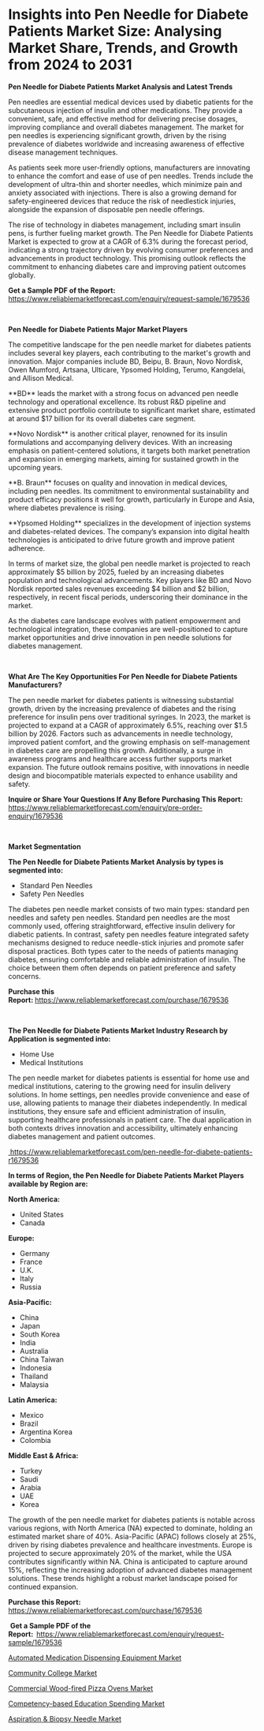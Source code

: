 <p><h1>Insights into Pen Needle for Diabete Patients Market Size: Analysing Market Share, Trends, and Growth from 2024 to 2031</h1></p><p><strong>Pen Needle for Diabete Patients Market Analysis and Latest Trends</strong></p>
<p><p>Pen needles are essential medical devices used by diabetic patients for the subcutaneous injection of insulin and other medications. They provide a convenient, safe, and effective method for delivering precise dosages, improving compliance and overall diabetes management. The market for pen needles is experiencing significant growth, driven by the rising prevalence of diabetes worldwide and increasing awareness of effective disease management techniques.</p><p>As patients seek more user-friendly options, manufacturers are innovating to enhance the comfort and ease of use of pen needles. Trends include the development of ultra-thin and shorter needles, which minimize pain and anxiety associated with injections. There is also a growing demand for safety-engineered devices that reduce the risk of needlestick injuries, alongside the expansion of disposable pen needle offerings.</p><p>The rise of technology in diabetes management, including smart insulin pens, is further fueling market growth. The Pen Needle for Diabete Patients Market is expected to grow at a CAGR of 6.3% during the forecast period, indicating a strong trajectory driven by evolving consumer preferences and advancements in product technology. This promising outlook reflects the commitment to enhancing diabetes care and improving patient outcomes globally.</p></p>
<p><strong>Get a Sample PDF of the Report:&nbsp;</strong> <a href="https://www.reliablemarketforecast.com/enquiry/request-sample/1679536?utm_campaign=1178&utm_medium=2&utm_source=Github&utm_content=ia&utm_term=14102024&utm_id=pen-needle-for-diabete-patients">https://www.reliablemarketforecast.com/enquiry/request-sample/1679536</a></p>
<p>&nbsp;</p>
<p><strong>Pen Needle for Diabete Patients Major Market Players</strong></p>
<p><p>The competitive landscape for the pen needle market for diabetes patients includes several key players, each contributing to the market's growth and innovation. Major companies include BD, Beipu, B. Braun, Novo Nordisk, Owen Mumford, Artsana, Ulticare, Ypsomed Holding, Terumo, Kangdelai, and Allison Medical.</p><p>**BD** leads the market with a strong focus on advanced pen needle technology and operational excellence. Its robust R&D pipeline and extensive product portfolio contribute to significant market share, estimated at around $17 billion for its overall diabetes care segment.</p><p>**Novo Nordisk** is another critical player, renowned for its insulin formulations and accompanying delivery devices. With an increasing emphasis on patient-centered solutions, it targets both market penetration and expansion in emerging markets, aiming for sustained growth in the upcoming years.</p><p>**B. Braun** focuses on quality and innovation in medical devices, including pen needles. Its commitment to environmental sustainability and product efficacy positions it well for growth, particularly in Europe and Asia, where diabetes prevalence is rising.</p><p>**Ypsomed Holding** specializes in the development of injection systems and diabetes-related devices. The company’s expansion into digital health technologies is anticipated to drive future growth and improve patient adherence.</p><p>In terms of market size, the global pen needle market is projected to reach approximately $5 billion by 2025, fueled by an increasing diabetes population and technological advancements. Key players like BD and Novo Nordisk reported sales revenues exceeding $4 billion and $2 billion, respectively, in recent fiscal periods, underscoring their dominance in the market.</p><p>As the diabetes care landscape evolves with patient empowerment and technological integration, these companies are well-positioned to capture market opportunities and drive innovation in pen needle solutions for diabetes management.</p></p>
<p>&nbsp;</p>
<p><strong>What Are The Key Opportunities For Pen Needle for Diabete Patients Manufacturers?</strong></p>
<p><p>The pen needle market for diabetes patients is witnessing substantial growth, driven by the increasing prevalence of diabetes and the rising preference for insulin pens over traditional syringes. In 2023, the market is projected to expand at a CAGR of approximately 6.5%, reaching over $1.5 billion by 2026. Factors such as advancements in needle technology, improved patient comfort, and the growing emphasis on self-management in diabetes care are propelling this growth. Additionally, a surge in awareness programs and healthcare access further supports market expansion. The future outlook remains positive, with innovations in needle design and biocompatible materials expected to enhance usability and safety.</p></p>
<p><strong>Inquire or Share Your Questions If Any Before Purchasing This Report:</strong> <a href="https://www.reliablemarketforecast.com/enquiry/pre-order-enquiry/1679536?utm_campaign=1178&utm_medium=2&utm_source=Github&utm_content=ia&utm_term=14102024&utm_id=pen-needle-for-diabete-patients">https://www.reliablemarketforecast.com/enquiry/pre-order-enquiry/1679536</a></p>
<p>&nbsp;</p>
<p><strong>Market Segmentation</strong></p>
<p><strong>The Pen Needle for Diabete Patients Market Analysis by types is segmented into:</strong></p>
<p><ul><li>Standard Pen Needles</li><li>Safety Pen Needles</li></ul></p>
<p><p>The diabetes pen needle market consists of two main types: standard pen needles and safety pen needles. Standard pen needles are the most commonly used, offering straightforward, effective insulin delivery for diabetic patients. In contrast, safety pen needles feature integrated safety mechanisms designed to reduce needle-stick injuries and promote safer disposal practices. Both types cater to the needs of patients managing diabetes, ensuring comfortable and reliable administration of insulin. The choice between them often depends on patient preference and safety concerns.</p></p>
<p><strong>Purchase this Report:&nbsp;</strong><a href="https://www.reliablemarketforecast.com/purchase/1679536?utm_campaign=1178&utm_medium=2&utm_source=Github&utm_content=ia&utm_term=14102024&utm_id=pen-needle-for-diabete-patients">https://www.reliablemarketforecast.com/purchase/1679536</a></p>
<p>&nbsp;</p>
<p><strong>The Pen Needle for Diabete Patients Market Industry Research by Application is segmented into:</strong></p>
<p><ul><li>Home Use</li><li>Medical Institutions</li></ul></p>
<p><p>The pen needle market for diabetes patients is essential for home use and medical institutions, catering to the growing need for insulin delivery solutions. In home settings, pen needles provide convenience and ease of use, allowing patients to manage their diabetes independently. In medical institutions, they ensure safe and efficient administration of insulin, supporting healthcare professionals in patient care. The dual application in both contexts drives innovation and accessibility, ultimately enhancing diabetes management and patient outcomes.</p></p>
<p><a href="https://www.reliablemarketforecast.com/pen-needle-for-diabete-patients-r1679536?utm_campaign=1178&utm_medium=2&utm_source=Github&utm_content=ia&utm_term=14102024&utm_id=pen-needle-for-diabete-patients">&nbsp;https://www.reliablemarketforecast.com/pen-needle-for-diabete-patients-r1679536</a></p>
<p><strong>In terms of Region, the Pen Needle for Diabete Patients Market Players available by Region are:</strong></p>
<p>
    <p> <strong> North America: </strong>
        <ul>
            <li>United States</li>
            <li>Canada</li>
        </ul>
        </p> 
    <p> <strong> Europe: </strong>
        <ul>
            <li>Germany</li>
            <li>France</li>
            <li>U.K.</li>
            <li>Italy</li>
            <li>Russia</li>
        </ul>
        </p> 
    <p> <strong> Asia-Pacific: </strong>
        <ul>
            <li>China</li>
            <li>Japan</li>
            <li>South Korea</li>
            <li>India</li>
            <li>Australia</li>
            <li>China Taiwan</li>
            <li>Indonesia</li>
            <li>Thailand</li>
            <li>Malaysia</li>
        </ul>
        </p> 
    <p> <strong> Latin America: </strong>
        <ul>
            <li>Mexico</li>
            <li>Brazil</li>
            <li>Argentina Korea</li>
            <li>Colombia</li>
        </ul>
        </p> 
    <p> <strong> Middle East & Africa: </strong>
        <ul>
            <li>Turkey</li>
            <li>Saudi</li>
            <li>Arabia</li>
            <li>UAE</li>
            <li>Korea</li>
        </ul>
    </p>
    </p>
<p><p>The growth of the pen needle market for diabetes patients is notable across various regions, with North America (NA) expected to dominate, holding an estimated market share of 40%. Asia-Pacific (APAC) follows closely at 25%, driven by rising diabetes prevalence and healthcare investments. Europe is projected to secure approximately 20% of the market, while the USA contributes significantly within NA. China is anticipated to capture around 15%, reflecting the increasing adoption of advanced diabetes management solutions. These trends highlight a robust market landscape poised for continued expansion.</p></p>
<p><strong>Purchase this Report: </strong><a href="https://www.reliablemarketforecast.com/purchase/1679536?utm_campaign=1178&utm_medium=2&utm_source=Github&utm_content=ia&utm_term=14102024&utm_id=pen-needle-for-diabete-patients">https://www.reliablemarketforecast.com/purchase/1679536</a></p>
<p>&nbsp;<strong>Get a Sample PDF of the Report:&nbsp;&nbsp;</strong><a href="https://www.reliablemarketforecast.com/enquiry/request-sample/1679536?utm_campaign=1178&utm_medium=2&utm_source=Github&utm_content=ia&utm_term=14102024&utm_id=pen-needle-for-diabete-patients">https://www.reliablemarketforecast.com/enquiry/request-sample/1679536</a></p>
<p><strong></strong></p>
<p><p><a href="https://github.com/seraphinaqist/Market-Research-Report-List-1/blob/main/automated-medication-dispensing-equipment-market.md?utm_campaign=1178&utm_medium=2&utm_source=Github&utm_content=ia&utm_term=14102024&utm_id=pen-needle-for-diabete-patients">Automated Medication Dispensing Equipment Market</a></p><p><a href="https://www.linkedin.com/pulse/global-community-college-market-opportunities-challenges2024-cntyc?trk=public_post_embed_feed-article-content&utm_campaign=1178&utm_medium=2&utm_source=Github&utm_content=ia&utm_term=14102024&utm_id=pen-needle-for-diabete-patients">Community College Market</a></p><p><a href="https://www.linkedin.com/pulse/commercial-wood-fired-pizza-ovens-market-evolution-future-abpec?trk=public_post_embed_feed-article-content&utm_campaign=1178&utm_medium=2&utm_source=Github&utm_content=ia&utm_term=14102024&utm_id=pen-needle-for-diabete-patients">Commercial Wood-fired Pizza Ovens Market</a></p><p><a href="https://www.linkedin.com/pulse/competency-based-education-spending-spectrum-usage-patterns-qxhnc?trk=public_post_embed_feed-article-content&utm_campaign=1178&utm_medium=2&utm_source=Github&utm_content=ia&utm_term=14102024&utm_id=pen-needle-for-diabete-patients">Competency-based Education Spending Market</a></p><p><a href="https://github.com/josqmxrouth/Market-Research-Report-List-1/blob/main/aspiration-biopsy-needle-market.md?utm_campaign=1178&utm_medium=2&utm_source=Github&utm_content=ia&utm_term=14102024&utm_id=pen-needle-for-diabete-patients">Aspiration & Biopsy Needle Market</a></p></p>